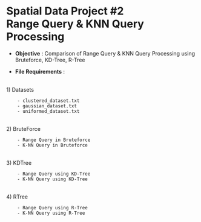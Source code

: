 # Spatial Data Project #2 <br>Range Query & KNN Query Processing

* <b>Objective</b> : Comparison of Range Query & KNN Query Processing using Bruteforce, KD-Tree, R-Tree

* <b>File Requirements</b> : 
<br>
    1) Datasets 
    
        - clustered_dataset.txt
        - gaussian_dataset.txt
        - uniformed_dataset.txt
<br>
    2) BruteForce
    
        - Range Query in Bruteforce
        - K-NN Query in Bruteforce
<br>
    3) KDTree
    
        - Range Query using KD-Tree
        - K-NN Query using KD-Tree
<br>
    4) RTree
    
        - Range Query using R-Tree
        - K-NN Query using R-Tree
<br>
